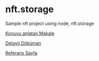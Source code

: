 # nft.storage
Sample nft project using node, nft.storage

[Konuyu anlatan Makale](https://lnkd.in/gVf5GbZR)


[Detaylı Döküman](https://nftschool.dev/)


[Referans Sayfa](https://nft.storage/)
